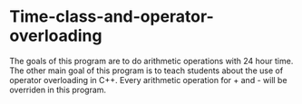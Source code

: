 # Time-class-and-operator-overloading
The goals of this program are to do arithmetic operations with 24 hour time. The other main goal of this program is to teach students about the use of operator overloading in C++. Every arithmetic operation for + and - will be overriden in this program.
